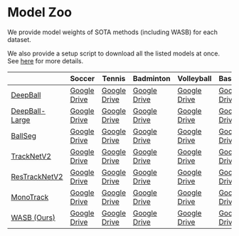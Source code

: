 # Model Zoo

We provide model weights of SOTA methods (including WASB) for each dataset.

We also provide a setup script to download all the listed models at once. See [here](https://github.com/starashima/WASB-SBDT_sandbox/blob/main/GET_STARTED.md#model-preparation) for more details.

|                | Soccer | Tennis | Badminton | Volleyball | Basketball |
| -------------- | ------ | ----   | ----      | ----       | ----       | 
| [DeepBall](https://arxiv.org/abs/1902.07304) | [Google Drive](https://drive.google.com/file/d/1u-Y-RnIgu3H7bZCvv9JVQGkYsBRx0XS9/view?usp=drive_link) | [Google Drive](https://drive.google.com/file/d/1h5v5_kUw4c_4Uw7tpKSBSh4bJwlWm8ly/view?usp=drive_link) | [Google Drive](https://drive.google.com/file/d/1b-D2lrNuUNhZ9OPaLSrIjvU86y0OawFI/view?usp=drive_link) | [Google Drive](https://drive.google.com/file/d/1mSWsewoBVAG-EdyypkDk1lhIK915wGmo/view?usp=drive_link) | [Google Drive](https://drive.google.com/file/d/1fUIVCzcKhfY5UiACF5T8mOpkr1x-Gu5C/view?usp=drive_link) | 
| [DeepBall-Large](https://arxiv.org/abs/2311.05237) | [Google Drive](https://drive.google.com/file/d/1-ak_vi8BiY9FoFVccxpYaJI_qJ6RjOxW/view?usp=drive_link) | [Google Drive](https://drive.google.com/file/d/1hpCH6TM1EvoWmu5JZAkthz141DLgxrgn/view?usp=drive_link) | [Google Drive](https://drive.google.com/file/d/1baHb1dtKHkXwQdGH8PB21hbdNVOu1dT1/view?usp=drive_link) | [Google Drive](https://drive.google.com/file/d/1tBLqbiokWpO6Xgh_fsNi-1kn0x6qhOHO/view?usp=drive_link) | [Google Drive](https://drive.google.com/file/d/11ENjf5sAFkw6-jCGSXGfyU0t35axWdGH/view?usp=drive_link) |
| [BallSeg](https://arxiv.org/abs/2007.11876) | [Google Drive](https://drive.google.com/file/d/1wbuxL-bKpG-OGVYa7BBeWzmzcHKKIAl5/view?usp=drive_link) | [Google Drive](https://drive.google.com/file/d/14YEAcxwUUgvaL3km07fPSduJLBBNuk_D/view?usp=drive_link) | [Google Drive](https://drive.google.com/file/d/1zey7rEX8orvpT0c1qbD5FsQ93jfBmaMl/view?usp=drive_link) | [Google Drive](https://drive.google.com/file/d/1FLJVwsupt5FXnPxMu41vPDWwIQBtU9d1/view?usp=drive_link) | [Google Drive](https://drive.google.com/file/d/1dTV-udhhO4K0651yRd1tfLhLMjh9uuBM/view?usp=drive_link) | 
| [TrackNetV2](https://ieeexplore.ieee.org/document/9302757) | [Google Drive](https://drive.google.com/file/d/1yTCC_8cWnMCLOpErk6UpepzQD9UF8Wpi/view?usp=drive_link) | [Google Drive](https://drive.google.com/file/d/1BCnmvDX-LZpbkk4vlMEXMm-uzCoqJzDx/view?usp=drive_link) | [Google Drive](https://drive.google.com/file/d/1lCVYzua7jJfuKqvWGypkYqr6PHA1EaPq/view?usp=drive_link) | [Google Drive](https://drive.google.com/file/d/103jOdYp4k20avid4uyB9USCuwiphI4Kz/view?usp=drive_link) | [Google Drive](https://drive.google.com/file/d/1n-R_T0QyENsArYV8Qn8TneEroQkmYbT6/view?usp=drive_link) |
| [ResTrackNetV2](https://arxiv.org/abs/2311.05237) | [Google Drive](https://drive.google.com/file/d/150_sbSmOXRCMDEJvsIeT7NFURJ_nucTB/view?usp=drive_link) | [Google Drive](https://drive.google.com/file/d/112qHZpPWgqCeZbbFXC0oRulrVsokzWYZ/view?usp=drive_link) | [Google Drive](https://drive.google.com/file/d/1NUeuFp1xKxLzvGR5RHSFhrI3LvzKbaFo/view?usp=drive_link) | [Google Drive](https://drive.google.com/file/d/1gnd-VbUUGmiB_Obn7WHpmTuhd0zARN5c/view?usp=drive_link) | [Google Drive](https://drive.google.com/file/d/1K0kxE8vdjnLZm7dzGvwVE-nDuzQWn0t9/view?usp=drive_link) | 
| [MonoTrack](https://ieeexplore.ieee.org/document/9857202) | [Google Drive](https://drive.google.com/file/d/1PBVMfjqLFiUN9M_4NkiAW0i_2alEk_vH/view?usp=drive_link) | [Google Drive](https://drive.google.com/file/d/1mC3yWf6ySlzF-1d-s_LNH1QWexHz2M3D/view?usp=drive_link) | [Google Drive](https://drive.google.com/file/d/1b7hDHU6q7HarBOCVSx46_Rurtn1J1Ko9/view?usp=drive_link) | [Google Drive](https://drive.google.com/file/d/15dNX0oV_YiP7u2SbcyN5b2nNtMwVt3TT/view?usp=drive_link) | [Google Drive](https://drive.google.com/file/d/1uM2FJLG11AtC0fHsurOqBBUuTehRJugs/view?usp=drive_link) | 
| [WASB (Ours)](https://arxiv.org/abs/2311.05237) | [Google Drive](https://drive.google.com/file/d/1pg0MpMtKZ6ziYEr4oyfKYPOO3hjLw94l/view?usp=drive_link) | [Google Drive](https://drive.google.com/file/d/14AeyIOCQ2UaQmbZLNQJa1H_eSwxUXk7z/view?usp=drive_link) | [Google Drive](https://drive.google.com/file/d/17Ac0pO5oryh1JwgwTFQTjOKHY3umbDQu/view?usp=drive_link) | [Google Drive](https://drive.google.com/file/d/1M9y4wPJqLc0K-z-Bo5DP8Ft5XwJuLqIS/view?usp=drive_link) | [Google Drive](https://drive.google.com/file/d/1nfECuSyJvPUmz3njZCdFERSQQbERt8FU/view?usp=drive_link) |

